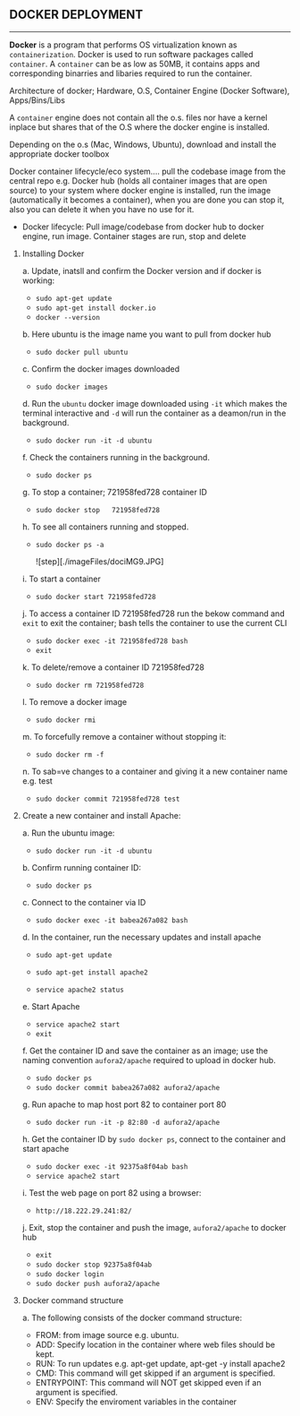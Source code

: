 ## **DOCKER DEPLOYMENT** ##
_____

**Docker** is a program that performs OS virtualization known as `containerization`. Docker is used to run software packages called `container`. A `container` can be as low as 50MB, it contains apps and corresponding binarries and libaries required to run the container.
 
 Architecture of docker; Hardware, O.S, Container Engine (Docker Software), Apps/Bins/Libs
 
 A `container` engine does not contain all the o.s. files  nor have a kernel inplace but shares that of the O.S where the docker engine is installed.
 
 Depending on the o.s (Mac, Windows, Ubuntu), download and install the appropriate docker toolbox
 
 Docker container lifecycle/eco system.... pull the codebase image from the central repo e.g. Docker hub (holds all container images that are open source) to your system where docker engine is installed, run the image (automatically it becomes a container), when you are done you can stop it, also you can delete it when you have no use for it.

- Docker lifecycle: Pull image/codebase from docker hub to docker engine, run image. Container stages are run, stop and delete

1. Installing Docker

    a. Update, inatsll and confirm the Docker version and if docker is working:

    - `sudo apt-get update`
    - `sudo apt-get install docker.io`
    - `docker --version`
 
    b. Here ubuntu is the image name you want to pull from docker hub
 
    - `sudo docker pull ubuntu`

    c. Confirm the docker images downloaded
 
    - `sudo docker images`

    d. Run the `ubuntu` docker image downloaded using `-it` which makes the terminal interactive and `-d` will run the container as a deamon/run in the background.
 
    - `sudo docker run -it -d ubuntu`

    f. Check the containers running in the background.
 
    - `sudo docker ps`

    g. To stop a container; 721958fed728 container ID

    - `sudo docker stop  
721958fed728`

    h. To see all containers running and stopped.

   - `sudo docker ps -a`

     ![step][./imageFiles/dociMG9.JPG]

    i. To start a container 

    - `sudo docker start 721958fed728`

    j. To access a container ID 721958fed728 run the bekow command and `exit` to exit the container; bash tells the container to use the current CLI

    - `sudo docker exec -it 721958fed728 bash`
    - `exit`

    k. To delete/remove a container ID 721958fed728

    -  `sudo docker rm 721958fed728`

    l. To remove a docker image

    - `sudo docker rmi`

    m. To forcefully remove a container without stopping it:

    - `sudo docker rm -f`

    n. To sab=ve changes to a container and giving it a new container name e.g. test

    - `sudo docker commit 721958fed728 test`

1. Create a new container and install Apache: 

    a. Run the ubuntu image:

    - `sudo docker run -it -d ubuntu`

    b. Confirm running container ID:

    - `sudo docker ps`

    c. Connect to the container via ID

    - `sudo docker exec -it babea267a082 bash`

    d. In the container, run the necessary updates and install apache
    
    - `sudo apt-get update`

    - `sudo apt-get install apache2`

    - `service apache2 status` 

    e. Start Apache

    - `service apache2 start`
    - `exit`

    f. Get the container ID and save the container as an image; use the naming convention `aufora2/apache` required to upload in docker hub.

    - `sudo docker ps`
    - `sudo docker commit babea267a082 aufora2/apache`

    g. Run apache to map host port 82 to container port 80 

    - `sudo docker run -it -p 82:80 -d aufora2/apache`

    h. Get the container ID by `sudo docker ps`, connect to the container and start apache

    - `sudo docker exec -it 92375a8f04ab bash`
    - `service apache2 start`

    i. Test the web page on port 82 using a browser:

    - `http://18.222.29.241:82/`

    j. Exit, stop the container and push the image, `aufora2/apache` to docker hub

    - `exit`
    - `sudo docker stop 92375a8f04ab`
    - `sudo docker login`
    - `sudo docker push aufora2/apache`

1. Docker command structure

    a. The following consists of the docker command structure:

    - FROM: from image source e.g. ubuntu.
    - ADD: Specify location in the container where web files should be kept.
    - RUN: To run updates e.g. apt-get update, apt-get -y install apache2
    - CMD: This command will get skipped if an argument is specified.
    - ENTRYPOINT: This command will NOT get skipped even if an argument is specified.
    - ENV: Specify the enviroment variables in the container

